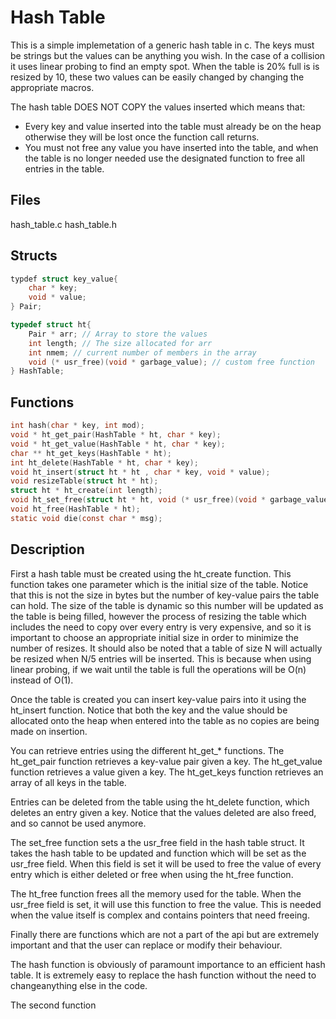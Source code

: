 # Hash Table
This is a simple implemetation of a generic hash table in c.
The keys must be strings but the values can be anything you wish.
In the case of a collision it uses linear probing to find an empty spot.
When the table is 20% full is is resized by 10, these two values can be
easily changed by changing the appropriate macros.

The hash table DOES NOT COPY the values inserted which means that:
* Every key and value inserted into the table must already be on the heap
otherwise they will be lost once the function call returns.
* You must not free any value you have inserted into the table, and when the table is no longer needed use the designated function to free all entries in the table. 

## Files
hash\_table.c 
hash\_table.h

## Structs
```c
typdef struct key_value{
	char * key;
	void * value;
} Pair;

typedef struct ht{
	Pair * arr; // Array to store the values
	int length; // The size allocated for arr
	int nmem; // current number of members in the array
	void (* usr_free)(void * garbage_value); // custom free function
} HashTable;
```

## Functions
```c
int hash(char * key, int mod);
void * ht_get_pair(HashTable * ht, char * key);
void * ht_get_value(HashTable * ht, char * key);
char ** ht_get_keys(HashTable * ht);
int ht_delete(HashTable * ht, char * key);
void ht_insert(struct ht * ht , char * key, void * value);
void resizeTable(struct ht * ht);
struct ht * ht_create(int length);
void ht_set_free(struct ht * ht, void (* usr_free)(void * garbage_value));
void ht_free(HashTable * ht);
static void die(const char * msg);
```

## Description
First a hash table must be created using the ht\_create function.
This function takes one parameter which is the initial size of the table.
Notice that this is not the size in bytes but the number of key-value 
pairs the table can hold.
The size of the table is dynamic so this number will be updated
as the table is being filled, however the process of resizing the table
which includes the need to copy over every entry is very expensive, and 
so it is important to choose an appropriate initial size in order to 
minimize the number of resizes. It should also be noted that a table of
size N will actually be resized when N/5 entries will be inserted. This is because
when using linear probing, if we wait until the table is full the operations will be O(n) instead of O(1).

Once the table is created you can insert key-value pairs into it using the
ht\_insert function.
Notice that both the key and the value should be allocated onto the heap 
when entered into the table as no copies are being made on insertion.

You can retrieve entries using the different ht\_get\_\* functions.
The ht\_get\_pair function retrieves a key-value pair given a key.
The ht\_get\_value function retrieves a value given a key.
The ht\_get\_keys function retrieves an array of all keys in the table.  

Entries can be deleted from the table using the ht\_delete function,
which deletes an entry given a key.
Notice that the values deleted are also freed, and so cannot be used 
anymore.

The set\_free function sets a the usr\_free field in the hash table struct.
It takes the hash table to be updated and function which will be set as
the usr\_free field.
When this field is set it will be used to free the value of every entry
which is either deleted or free when using the ht\_free function.

The ht\_free function frees all the memory used for the table.
When the usr\_free field is set, it will use this function to free the
value. This is needed when the value itself is complex and contains
pointers that need freeing.

Finally there are functions which are not a part of the api but are extremely important and that the user can replace or modify their behaviour.

The hash function is obviously of paramount importance to an efficient 
hash table.
It is extremely easy to replace the hash function without the need to changeanything else in the code.

The second function 







